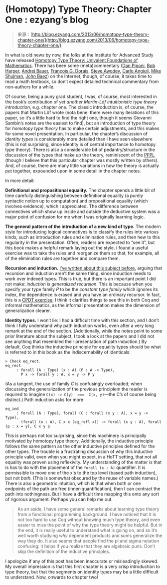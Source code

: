 <!--yml
category: 未分类
date: 2024-07-01 18:17:21
-->

# (Homotopy) Type Theory: Chapter One : ezyang’s blog

> 来源：[http://blog.ezyang.com/2013/06/homotopy-type-theory-chapter-one/](http://blog.ezyang.com/2013/06/homotopy-type-theory-chapter-one/)

In what is old news by now, the folks at the Institute for Advanced Study have released [Homotopy Type Theory: Univalent Foundations of Mathematics](http://homotopytypetheory.org/book/). There has been some (meta)commentary ([Dan Piponi](https://plus.google.com/107913314994758123748/posts/VzWAsojiifE), [Bob Harper](http://existentialtype.wordpress.com/2013/06/22/whats-the-big-deal-with-hott/), [Andrej Bauer](http://math.andrej.com/2013/06/20/the-hott-book/), [François G. Dorais](http://dorais.org/archives/1425), [Steve Awodey](http://homotopytypetheory.org/2013/06/20/the-hott-book/), [Carlo Angiuli](http://www.carloangiuli.com/blog/homotopy-type-theory-univalent-foundations-of-mathematics/), [Mike Shulman](http://golem.ph.utexas.edu/category/2013/06/the_hott_book.html), [John Baez](https://plus.google.com/117663015413546257905/posts/cm1sKge8qxX)) on the Internet, though, of course, it takes time to read a math textbook, so don’t expect detailed technical commentary from non-authors for a while.

Of course, being a puny grad student, I was, of course, most interested in the book’s contribution of *yet another Martin-Löf intuitionistic type theory introduction*, e.g. chapter one. The classic introduction is, of course, the papers that Martin Löf wrote (nota bene: there were many iterations of this paper, so it’s a little hard to find the right one, though it seems Giovanni Sambin’s notes are the easiest to find), but an introduction of type theory for *homotopy type theory* has to make certain adjustments, and this makes for some novel presentation. In particular, the chapter’s discussion of *identity types* is considerably more detailed than I have seen elsewhere (this is not surprising, since identity is of central importance to homotopy type theory). There is also a considerable bit of pedantry/structure in the discussion of the types that make up the theory, reminiscent of the [PFPL](http://existentialtype.wordpress.com/2012/12/03/pfpl-is-out/) (though I believe that this particular chapter was mostly written by others). And, of course, there are many little variations in how the theory is actually put together, expounded upon in some detail in the chapter notes.

In more detail:

**Definitional and propositional equality.** The chapter spends a little bit of time carefully distinguishing between definitional equality (a purely syntactic notion up to computation) and propositional equality (which involves evidence), which I appreciated. The difference between connectives which show up inside and outside the deductive system was a major point of confusion for me when I was originally learning logic.

**The general pattern of the introduction of a new kind of type.** The modern style for introducing logical connectives is to classify the rules into various kinds, such as introduction rules and elimination rules, and then hew to this regularity in the presentation. Often, readers are expected to “see it”, but this book makes a helpful remark laying out the style. I found a useful exercise was to take the rules and reorganize them so that, for example, all of the elimination rules are together and compare them.

**Recursion and induction.** [I’ve written about this subject before](http://blog.ezyang.com/2013/04/the-difference-between-recursion-induction/), arguing that recursion and induction aren’t the same thing, since induction needs to work over indexed types. This is true, but there is an important point I did not make: *induction is generalized recursion*. This is because when you specify your type family *P* to be the *constant type family* which ignores its index, the dependence is erased and you have an ordinary recursor. In fact, this is a [CPDT exercise](http://adam.chlipala.net/cpdt/html/InductiveTypes.html); I think it clarifies things to see this in both Coq and informal mathematics, as the informal presentation makes the dimension of generalization clearer.

**Identity types.** I won’t lie: I had a difficult time with this section, and I don’t think I fully understand why path induction works, even after a very long remark at the end of the section. (Additionally, while the notes point to some prior literature about the subject, I took a look at the papers and I did not see anything that resembled their presentation of path induction.) By default, Coq thinks the inductive principle for equality types should be what is referred to in this book as the indiscernability of identicals:

```
> Check eq_rect.
eq_rect
     : forall (A : Type) (x : A) (P : A -> Type),
       P x -> forall y : A, x = y -> P y

```

(As a tangent, the use of family *C* is confusingly overloaded; when discussing the generalization of the previous principlem the reader is required to imagine `C(x) -> C(y)  ===  C(x, y)`—the C’s of course being distinct.) Path induction asks for more:

```
eq_ind
     : forall (A : Type), forall (C : forall (x y : A), x = y -> Type),
       (forall (x : A), C x x (eq_refl x)) -> forall (x y : A), forall (p : x = y), C x y p

```

This is perhaps not too surprising, since this machinery is principally motivated by homotopy type theory. Additionally, the inductive principle follows the same pattern as the other inductive principles defined for the other types. The trouble is a frustrating discussion of why this inductive principle valid, even when you might expect, in a HoTT setting, that not all equality was proven using reflexivity. My understanding of the matter is that is has to do with the placement of the `forall (x : A)` quantifier. It is permissible to move one of the x's to the top level (based path induction), but not *both*. (This is somewhat obscured by the reuse of variable names.) There is also a geometric intuition, which is that when both or one endpoints of the path are free (inner-quantification), then I can contract the path into nothingness. But I have a difficult time mapping this onto any sort of rigorous argument. Perhaps you can help me out.

> As an aside, I have some general remarks about learning type theory from a functional programming background. I have noticed that it is not too hard to use Coq without knowing much type theory, and even easier to miss the point of why the type theory might be helpful. But in the end, it is really useful to understand what is going on, and so it’s well worth studying *why* dependent products and sums generalize the way they do. It also seems that people find the pi and sigma notation confusing: it helps if you realize that they are algebraic puns. Don’t skip the definition of the inductive principles.

I apologize if any of this post has been inaccurate or misleadingly skewed. My overall impression is that this first chapter is a very crisp introduction to type theory, but that the segments on identity types may be a little difficult to understand. Now, onwards to chapter two!
